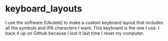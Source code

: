 # keyboard_layouts
I use the software [Ukulele] to make a custom keyboard layout that includes all the symbols and IPA characters I want. This keyboard is the one I use. I back it up on Github because I lost it last time I reset my computer.


